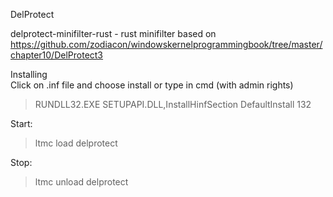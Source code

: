 DelProtect

delprotect-minifilter-rust - rust minifilter based on https://github.com/zodiacon/windowskernelprogrammingbook/tree/master/chapter10/DelProtect3

Installing <br>
Click on .inf file and choose install or type in cmd (with admin rights)
> RUNDLL32.EXE SETUPAPI.DLL,InstallHinfSection DefaultInstall 132 <delprotect inf path>

Start: 
> ltmc load delprotect

Stop:
> ltmc unload delprotect